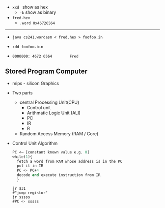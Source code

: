 

- `xxd ` show as hex
  - `-b` show as binary
- `fred.hex`
  - `.word 0x46726564`

------

- `java cs241.wordasm < fred.hex > foofoo.in`


- `xdd foofoo.bin`
- `0000000: 4672 6564        Fred`

## Stored Program Computer

- mips - silicon Graphics

- Two parts

  - central Processing Unit(CPU)
    - Control unit
    - Arithmatic Logic Unit (ALI)
    - PC
    - IR
    - R
  - Random Access Memory (RAM / Core)

- Control Unit Algorithm

  ```MIPS
  PC <— [constant known value e.g. 0]
  while(1){
    fetch a word from RAM whose address is in the PC
    put it in IR
    PC <- PC+4
    decode and execute instruction from IR
    }
  ```

  ```assembly
  jr $31
  #"jump registor"
  jr sssss
  #PC <- sssss
  ```